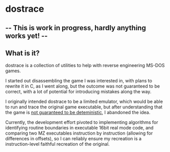dostrace
========

-- This is work in progress, hardly anything works yet! --
--------------------------------------------------

What is it?
-----------

dostrace is a collection of utilities to help with reverse engineering MS-DOS games. 

I started out disassembling the game I was interested in, with plans to rewrite it in C, as I went along, but the outcome was not guaranteed to be correct, with a lot of potential
for introducing mistakes along the way.

I originally intended dostrace to be a limited emulator, which would be able to run and trace the original game executable, but after understanding that the game is [not guaranteed to be deteministic](https://gafferongames.com/post/fix_your_timestep/), I abandoned the idea.

Currently, the development effort pivoted to implementing algorithms for identifying routine boundaries in executable 16bit real mode code, and comparing two MZ executables instruction by instruction (allowing for differences in offsets), so I can reliably ensure my recreation is a instruction-level faithful recreation of the original.

